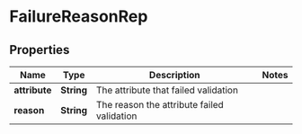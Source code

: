 

# FailureReasonRep


## Properties

| Name | Type | Description | Notes |
|------------ | ------------- | ------------- | -------------|
|**attribute** | **String** | The attribute that failed validation |  |
|**reason** | **String** | The reason the attribute failed validation |  |



